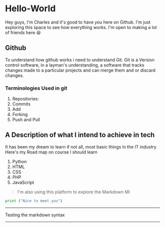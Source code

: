 # Hello-World

Hey guys, I'm Charles and it's good to have you here on Github. I'm just exploring this space to see how everything works.
I'm open to making a lot of friends here 😃

## Github

To understand how github works i need to understand Git. Git is a Version control software, in a layman's understanding, a software that tracks changes made to a particular projects and can merge them and or discard changes.

### Terminologies Used in git

1. Repositories:
2. Commits
3. Add
4. Forking
5. Push and Pull
## A Description of what I intend to achieve in tech
It has been my dream to learn if not all, most basic things in the IT industry
Here's my Road map on course I should learn 
1. Python
2. HTML
3. CSS
4. PHP
5. JavaScript
 > I'm also using this platform to explore the Markdown Ml
```Python
print ("Nice to meet you")
```
___
Testing the markdown syntax
___
